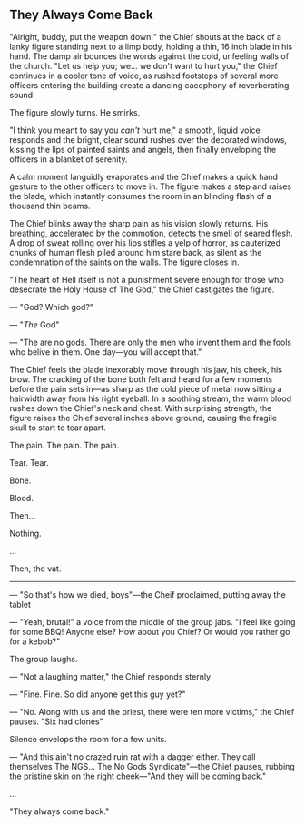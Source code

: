 ## They Always Come Back

"Alright, buddy, put the weapon down!" the Chief shouts at the back of a lanky figure standing next to a limp body, holding a thin, 16 inch blade in his hand. The damp air bounces the words against the cold, unfeeling walls of the church. "Let us help you; we… we don't want to hurt you," the Chief continues in a cooler tone of voice, as rushed footsteps of several more officers entering the building create a dancing cacophony of reverberating sound.

The figure slowly turns. He smirks.

"I think you meant to say you *can't* hurt me," a smooth, liquid voice responds and the bright, clear sound rushes over the decorated windows, kissing
the lips of painted saints and angels, then finally enveloping the officers in a blanket of serenity.

A calm moment languidly evaporates and the Chief makes a quick hand gesture to
the other officers to move in. The figure makes a step and raises the blade, which instantly consumes the room in an blinding flash of a thousand thin
beams.

The Chief blinks away the sharp pain as his vision slowly returns. His breathing, accelerated by the commotion, detects the smell of seared flesh. A drop of sweat rolling over his lips stifles a yelp of horror, as cauterized chunks of human flesh piled around him stare back, as silent as the condemnation of the saints on the walls. The figure closes in.

"The heart of Hell itself is not a punishment severe enough for those who desecrate the Holy House of The God," the Chief castigates the figure.

— "God? Which god?"

— "*The* God"

— "The are no gods. There are only the men who invent them and the fools who belive in them. One day—you will accept that."

The Chief feels the blade inexorably move through his jaw, his cheek, his brow. The cracking of the bone both felt and heard for a few moments before the pain sets in—as sharp as the cold piece of metal now sitting a hairwidth away from
his right eyeball. In a soothing stream, the warm blood rushes down the Chief's neck and chest. With surprising strength, the figure raises the Chief several inches above ground, causing the fragile skull to start to tear apart.

The pain. The pain. The pain.

Tear. Tear.

Bone.

Blood.

Then…

Nothing.

…

Then, the vat.



***


— "So that's how we died, boys"—the Cheif proclaimed, putting away the tablet

— "Yeah, brutal!" a voice from the middle of the group jabs. "I feel like going for some BBQ! Anyone else? How about you Chief? Or would you rather go for a kebob?"

The group laughs.

— "Not a laughing matter," the Chief responds sternly

— "Fine. Fine. So did anyone get this guy yet?"

— "No. Along with us and the priest, there were ten more victims," the Chief pauses. "Six had clones"

Silence envelops the room for a few units.

— "And this ain't no crazed ruin rat with a dagger either. They call themselves The NGS… The No Gods Syndicate"—the Chief pauses, rubbing the pristine skin on the right cheek—"And they will be coming back."

…

"They always come back."
